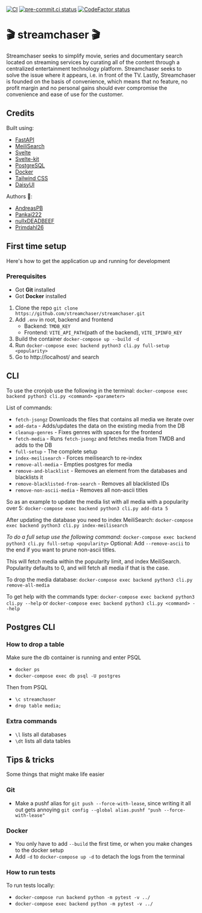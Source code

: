 [![CI](https://github.com/streamchaser/streamchaser/actions/workflows/main.yml/badge.svg)](https://github.com/streamchaser/streamchaser/actions/workflows/main.yml)
[![pre-commit.ci status](https://results.pre-commit.ci/badge/github/streamchaser/streamchaser/master.svg)](https://results.pre-commit.ci/latest/github/streamchaser/streamchaser/master)
[![CodeFactor status](https://www.codefactor.io/repository/github/streamchaser/streamchaser/badge)](https://www.codefactor.io/repository/github/streamchaser/streamchaser)

# 🎬 streamchaser 🎬

Streamchaser seeks to simplify movie, series and documentary search located on streaming services by curating all of the content through a centralized entertainment technology platform.
Streamchaser seeks to solve the issue where it appears, i.e. in front of the TV.
Lastly, Streamchaser is founded on the basis of convenience, which means that no feature,
no profit margin and no personal gains should ever compromise the convenience and ease of use for the customer.

## Credits

Built using:

- [FastAPI](https://github.com/tiangolo/fastapi)
- [MeiliSearch](https://github.com/meilisearch/MeiliSearch)
- [Svelte](https://github.com/sveltejs/svelte)
- [Svelte-kit](https://kit.svelte.dev)
- [PostgreSQL](https://github.com/postgres/postgres)
- [Docker](https://github.com/docker)
- [Tailwind CSS](https://tailwindcss.com)
- [DaisyUI](https://daisyui.com)

Authors 👷:

- [AndreasPB](https://github.com/AndreasPB)
- [Pankai222](https://github.com/Pankai222)
- [nullxDEADBEEF](https://github.com/nullxDEADBEEF)
- [Primdahl26](https://github.com/Primdahl26)

## First time setup

Here's how to get the application up and running for development

### Prerequisites

- Got **Git** installed
- Got **Docker** installed

1. Clone the repo `git clone https://github.com/streamchaser/streamchaser.git`
2. Add `.env` in root, backend and frontend
   - Backend: `TMDB_KEY`
   - Frontend: `VITE_API_PATH`(path of the backend), `VITE_IPINFO_KEY`
3. Build the container `docker-compose up --build -d`
4. Run `docker-compose exec backend python3 cli.py full-setup <popularity>`
5. Go to http://localhost/ and search

## CLI

To use the cronjob use the following in the terminal:
`docker-compose exec backend python3 cli.py <command> <parameter>`

List of commands:

- `fetch-jsongz` Downloads the files that contains all media we iterate over
- `add-data` - Adds/updates the data on the existing media from the DB
- `cleanup-genres` - Fixes genres with spaces for the frontend
- `fetch-media` - Runs `fetch-jsongz` and fetches media from TMDB and adds to the DB
- `full-setup` - The complete setup
- `index-meilisearch` - Forces meilisearch to re-index
- `remove-all-media` - Empties postgres for media
- `remove-and-blacklist` - Removes an element from the databases and blacklists it
- `remove-blacklisted-from-search` - Removes all blacklisted IDs
- `remove-non-ascii-media` - Removes all non-ascii titles

So as an example to update the media list with all media with a popularity over 5:
`docker-compose exec backend python3 cli.py add-data 5`

After updating the database you need to index MeiliSearch:
`docker-compose exec backend python3 cli.py index-meilisearch`

_To do a full setup use the following command:_
`docker-compose exec backend python3 cli.py full-setup <popularity>`
Optional: Add `--remove-ascii` to the end if you want to prune non-ascii titles.

This will fetch media within the popularity limit, and index MeiliSearch.
Popularity defaults to 0, and will fetch all media if that is the case.

To drop the media database:
`docker-compose exec backend python3 cli.py remove-all-media`

To get help with the commands type:
`docker-compose exec backend python3 cli.py --help`
or
`docker-compose exec backend python3 cli.py <command> --help`

## Postgres CLI

### How to drop a table

Make sure the db container is running and enter PSQL

- `docker ps`
- `docker-compose exec db psql -U postgres`

Then from PSQL

- `\c streamchaser`
- `drop table media;`

### Extra commands

- `\l` lists all databases
- `\dt` lists all data tables

## Tips & tricks

Some things that might make life easier

### Git

- Make a pushf alias for `git push --force-with-lease`, since writing it all out gets annoying
  `git config --global alias.pushf "push --force-with-lease"`

### Docker

- You only have to add `--build` the first time, or when you make changes to the docker setup
- Add `-d` to `docker-compose up -d` to detach the logs from the terminal

### How to run tests

To run tests locally:

- `docker-compose run backend python -m pytest -v ../`
- `docker-compose exec backend python -m pytest -v ../`
